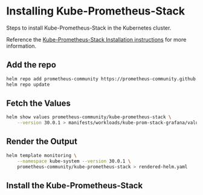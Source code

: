 # Installing Kube-Prometheus-Stack

Steps to install Kube-Prometheus-Stack in the Kubernetes cluster.

Reference the [Kube-Prometheus-Stack Installation instructions](https://github.com/prometheus-community/helm-charts/tree/main/charts/kube-prometheus-stack) for more information.

## Add the repo

```bash
helm repo add prometheus-community https://prometheus-community.github.io/helm-charts
helm repo update
```

## Fetch the Values

```bash
helm show values prometheus-community/kube-prometheus-stack \
    --version 30.0.1 > manifests/workloads/kube-prom-stack-grafana/values.yaml
```

## Render the Output

```bash
helm template monitoring \
    --namespace kube-system --version 30.0.1 \
    prometheus-community/kube-prometheus-stack > rendered-helm.yaml
```

## Install the Kube-Prometheus-Stack

```bash
```

